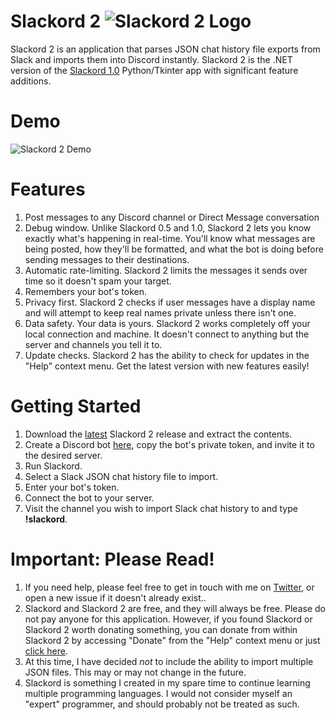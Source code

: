 # Slackord 2 ![Slackord 2 Logo](https://i.imgur.com/o4usORO.png)

Slackord 2 is an application that parses JSON chat history file exports from Slack and imports them into Discord instantly.
Slackord 2 is the .NET version of the [Slackord 1.0](https://github.com/thomasloupe/Slackord) Python/Tkinter app with significant feature additions.

# Demo
![Slackord 2 Demo](https://i.imgur.com/iI9JHRj.gif)

# Features
1. Post messages to any Discord channel or Direct Message conversation
1. Debug window. Unlike Slackord 0.5 and 1.0, Slackord 2 lets you know exactly what's happening in real-time. You'll know what messages are being posted, how they'll be formatted, and what the bot is doing before sending messages to their destinations.
1. Automatic rate-limiting. Slackord 2 limits the messages it sends over time so it doesn't spam your target.
1. Remembers your bot's token.
1. Privacy first. Slackord 2 checks if user messages have a display name and will attempt to keep real names private unless there isn't one.
1. Data safety. Your data is yours. Slackord 2 works completely off your local connection and machine. It doesn't connect to anything but the server and channels you tell it to.
1. Update checks. Slackord 2 has the ability to check for updates in the "Help" context menu. Get the latest version with new features easily!

# Getting Started
1. Download the [latest](https://github.com/thomasloupe/Slackord2/releases) Slackord 2 release and extract the contents.
1. Create a Discord bot [here](https://discord.com/developers/applications), copy the bot's private token, and invite it to the desired server.
1. Run Slackord.
1. Select a Slack JSON chat history file to import.
1. Enter your bot's token.
1. Connect the bot to your server.
1. Visit the channel you wish to import Slack chat history to and type **!slackord**.

# Important: Please Read!
1. If you need help, please feel free to get in touch with me on [Twitter](https://twitter.com/acid_rain), or open a new issue if it doesn't already exist..
1. Slackord and Slackord 2 are free, and they will always be free. Please do not pay anyone for this application. However, if you found Slackord or Slackord 2 worth donating something, you can donate from within Slackord 2 by accessing "Donate" from the "Help" context menu or just [click here](https://paypal.me/thomasloupe).
1. At this time, I have decided *not* to include the ability to import multiple JSON files. This may or may not change in the future.
1. Slackord is something I created in my spare time to continue learning multiple programming languages. I would not consider myself an "expert" programmer, and should probably not be treated as such.
